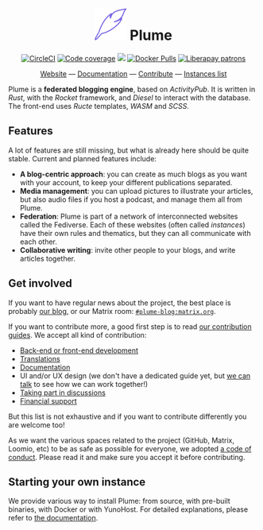 <h1 align="center">
  <img src="https://raw.githubusercontent.com/Plume-org/Plume/master/assets/icons/trwnh/feather/plumeFeather64.png" alt="Plume's logo">
  Plume
</h1>
<p align="center">
  <a href="https://github.com/Plume-org/Plume/"><img alt="CircleCI" src="https://img.shields.io/circleci/build/gh/Plume-org/Plume.svg"></a>
  <a href="https://codecov.io/gh/Plume-org/Plume"><img src="https://codecov.io/gh/Plume-org/Plume/branch/master/graph/badge.svg" alt="Code coverage"></a>
  <a title="Crowdin" target="_blank" href="https://crowdin.com/project/plume"><img src="https://d322cqt584bo4o.cloudfront.net/plume/localized.svg"></a>
  <a href="https://hub.docker.com/r/plumeorg/plume"><img alt="Docker Pulls" src="https://img.shields.io/docker/pulls/plumeorg/plume.svg"></a>
  <a href="https://liberapay.com/Plume"><img alt="Liberapay patrons" src="https://img.shields.io/liberapay/patrons/Plume.svg"></a>
</p>
<p align="center">
  <a href="https://joinplu.me/">Website</a>
  —
  <a href="https://docs.joinplu.me/">Documentation</a>
  —
  <a href="https://docs.joinplu.me/contribute">Contribute</a>
  —
  <a href="https://joinplu.me/#instances">Instances list</a>
</p>

Plume is a **federated blogging engine**, based on *ActivityPub*. It is written in *Rust*, with the *Rocket* framework, and *Diesel* to interact with the database.
The front-end uses *Ructe* templates, *WASM* and *SCSS*.

## Features

A lot of features are still missing, but what is already here should be quite stable. Current and planned features include:

- **A blog-centric approach**: you can create as much blogs as you want with your account, to keep your different publications separated.
- **Media management**: you can upload pictures to illustrate your articles, but also audio files if you host a podcast, and manage them all from Plume.
- **Federation**: Plume is part of a network of interconnected websites called the Fediverse. Each of these websites (often called *instances*) have their own
rules and thematics, but they can all communicate with each other.
- **Collaborative writing**: invite other people to your blogs, and write articles together.

## Get involved

If you want to have regular news about the project, the best place is probably [our blog](https://fediverse.blog/~/PlumeDev), or our Matrix room: [`#plume-blog:matrix.org`](https://matrix.to/#/#plume-blog:matrix.org).

If you want to contribute more, a good first step is to read [our contribution guides](https://docs.joinplu.me/contribute). We accept all kind of contribution:

- [Back-end or front-end development](https://docs.joinplu.me/contribute/development/)
- [Translations](https://docs.joinplu.me/contribute/translations/)
- [Documentation](https://docs.joinplu.me/contribute/documentation/)
- UI and/or UX design (we don't have a dedicated guide yet, but [we can talk](https://docs.joinplu.me/contribute/discussion/) to see how we can work together!)
- [Taking part in discussions](https://docs.joinplu.me/contribute/discussion/)
- [Financial support](https://docs.joinplu.me/contribute/donations/)

But this list is not exhaustive and if you want to contribute differently you are welcome too!

As we want the various spaces related to the project (GitHub, Matrix, Loomio, etc) to be as safe as possible for everyone, we adopted [a code of conduct](https://docs.joinplu.me/organization/code-of-conduct). Please read it and make sure you accept it before contributing.

## Starting your own instance

We provide various way to install Plume: from source, with pre-built binaries, with Docker or with YunoHost.
For detailed explanations, please refer to [the documentation](https://docs.joinplu.me/installation/).

